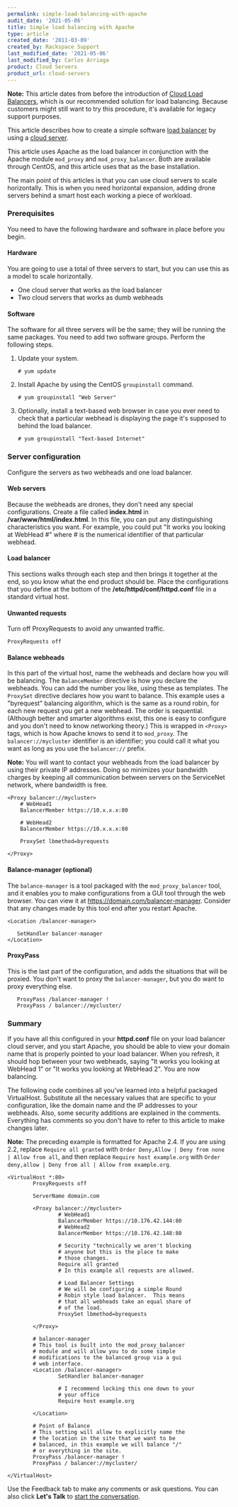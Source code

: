 ```yaml
---
permalink: simple-load-balancing-with-apache
audit_date: '2021-05-06'
title: Simple load balancing with Apache
type: article
created_date: '2011-03-09'
created_by: Rackspace Support
last_modified_date: '2021-05-06'
last_modified_by: Carlos Arriaga
product: Cloud Servers
product_url: cloud-servers
---
```


**Note:** This article dates from before the introduction of [Cloud
Load
Balancers](/support/how-to/cloud-load-balancers),
which is our recommended solution for load balancing. Because customers
might still want to try this procedure, it's available for legacy
support purposes.

This article describes how to create a simple software [load
balancer](https://www.rackspace.com/cloud/load-balancing/) by using a
[cloud server](https://www.rackspace.com/cloud/servers/).

This article uses Apache as the load balancer in conjunction with the
Apache module `mod_proxy` and `mod_proxy_balancer`. Both are available
through CentOS, and this article uses that as the base installation.

The main point of this articles is that you can use cloud servers to
scale horizontally. This is when you need horizontal expansion, adding
drone servers behind a smart host each working a piece of workload.

### Prerequisites

You need to have the following hardware and software in place before you
begin.

#### Hardware

You are going to use a total of three servers to start, but you can use
this as a model to scale horizontally.

-   One cloud server that works as the load balancer
-   Two cloud servers that works as dumb webheads



#### Software

The software for all three servers will be the same; they will be
running the same packages. You need to add two software groups.
Perform the following steps.

1.  Update your system.

        # yum update

2.  Install Apache by using the CentOS `groupinstall` command.

        # yum groupinstall "Web Server"

3.  Optionally, install a text-based web browser in case you ever need
    to check that a particular webhead is displaying the page it's
    supposed to behind the load balancer.

        # yum groupinstall "Text-based Internet"

### Server configuration

Configure the servers as two webheads and one load balancer.



#### Web servers

Because the webheads are drones, they don't need any special
configurations. Create a file called **index.html** in
**/var/www/html/index.html**. In this file, you can put any
distinguishing characteristics you want. For example, you could put "It
works you looking at WebHead \#" where \# is the numerical identifier of
that particular webhead.

#### Load balancer

This sections walks through each step and then brings it together at the
end, so you know what the end product should be. Place the
configurations that you define at the bottom of the
**/etc/httpd/conf/httpd.conf** file in a standard virtual host.

#### Unwanted requests

Turn off ProxyRequests to avoid any unwanted traffic.

    ProxyRequests off

#### Balance webheads

In this part of the virtual host, name the webheads and declare how you
will be balancing. The `BalanceMember` directive is how you declare the
webheads. You can add the number you like, using these as templates. The
`ProxySet` directive declares how you want to balance. This example uses
a "byrequest" balancing algorithm, which is the same as a round robin,
for each new request you get a new webhead. The order is sequential.
(Although better and smarter algorithms exist, this one is easy to
configure and you don't need to know networking theory.) This is
wrapped in `<Proxy>` tags, which is how Apache knows to send it to
`mod_proxy`. The `balancer://mycluster` identifier is an
identifier; you could call it what you want as long as you use the
`balancer://` prefix.

**Note:** You will want to contact your webheads from the load balancer
by using their private IP addresses. Doing so minimizes your bandwidth
charges by keeping all communication between servers on the ServiceNet
network, where bandwidth is free.

    <Proxy balancer://mycluster>
        # WebHead1
        BalancerMember https://10.x.x.x:80

        # WebHead2
        BalancerMember https://10.x.x.x:80

        ProxySet lbmethod=byrequests

    </Proxy>

#### Balance-manager (optional)

The `balance-manager` is a tool packaged with the `mod_proxy_balancer`
tool, and it enables you to make configurations from a GUI tool through
the web browser. You can view it at
<https://domain.com/balancer-manager>. Consider that any changes made by
this tool end after you restart Apache.

    <Location /balancer-manager>

       SetHandler balancer-manager
    </Location>


#### ProxyPass

This is the last part of the configuration, and adds the situations that
will be proxied. You don't want to proxy the `balancer-manager`,
but you do want to proxy everything else.

       ProxyPass /balancer-manager !
       ProxyPass / balancer://mycluster/

### Summary

If you have all this configured in your **httpd.conf** file on your load
balancer cloud server, and you start Apache, you should be able to view
your domain name that is properly pointed to your load balancer. When
you refresh, it should hop between your two webheads, saying "It works
you looking at WebHead 1" or "It works you looking at WebHead 2". You
are now balancing.

The following code combines all you've learned into a
helpful packaged VirtualHost. Substitute all the necessary values
that are specific to your configuration, like the domain name and the IP
addresses to your webheads. Also, some security additions are explained
in the comments. Everything has comments so you don't have to refer
to this article to make changes later.

**Note:** The preceding example is formatted for Apache 2.4. If you are
using 2.2, replace `Require all granted` with
`Order Deny,Allow | Deny from none | Allow from all`, and then replace
`Require host example.org` with
`Order deny,allow | Deny from all | Allow from example.org`.

    <VirtualHost *:80>
            ProxyRequests off

            ServerName domain.com

            <Proxy balancer://mycluster>
                    # WebHead1
                    BalancerMember https://10.176.42.144:80
                    # WebHead2
                    BalancerMember https://10.176.42.148:80

                    # Security "technically we aren't blocking
                    # anyone but this is the place to make
                    # those changes.
                    Require all granted
                    # In this example all requests are allowed.

                    # Load Balancer Settings
                    # We will be configuring a simple Round
                    # Robin style load balancer.  This means
                    # that all webheads take an equal share of
                    # of the load.
                    ProxySet lbmethod=byrequests

            </Proxy>

            # balancer-manager
            # This tool is built into the mod_proxy_balancer
            # module and will allow you to do some simple
            # modifications to the balanced group via a gui
            # web interface.
            <Location /balancer-manager>
                    SetHandler balancer-manager

                    # I recommend locking this one down to your
                    # your office
                    Require host example.org

            </Location>

            # Point of Balance
            # This setting will allow to explicitly name the
            # the location in the site that we want to be
            # balanced, in this example we will balance "/"
            # or everything in the site.
            ProxyPass /balancer-manager !
            ProxyPass / balancer://mycluster/

    </VirtualHost>

Use the Feedback tab to make any comments or ask questions. You can also click
**Let's Talk** to [start the conversation](https://www.rackspace.com/). 